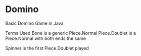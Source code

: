 # Domino

Basic Domino Game in Java

Terms Used
Bone is a generic Piece.Normal
Piece.Doublet is a Piece.Normal with both ends the same

Spinner is the first Piece.Doublet played
